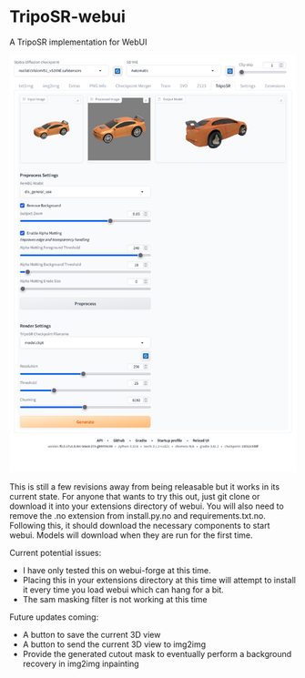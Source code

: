 # TripoSR-webui
A TripoSR implementation for WebUI

![](triposr-webui.png)

This is still a few revisions away from being releasable but it works in its current state. For anyone that wants to try this out, just git clone or download it into your extensions directory of webui. You will also need to remove the .no extension from install.py.no and requirements.txt.no. Following this, it should download the necessary components to start webui. Models will download when they are run for the first time. 

Current potential issues:
* I have only tested this on webui-forge at this time.
* Placing this in your extensions directory at this time will attempt to install it every time you load webui which can hang for a bit.
* The sam masking filter is not working at this time

Future updates coming:
* A button to save the current 3D view
* A button to send the current 3D view to img2img
* Provide the generated cutout mask to eventually perform a background recovery in img2img inpainting